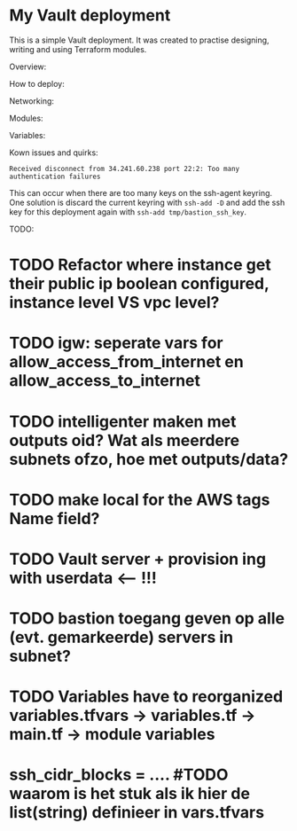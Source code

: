# My Vault deployment

This is a simple Vault deployment.
It was created to practise designing, writing and using Terraform modules.

Overview:

How to deploy:

Networking:

Modules:

Variables:

Kown issues and quirks:
```
Received disconnect from 34.241.60.238 port 22:2: Too many authentication failures
```
This can occur when there are too many keys on the ssh-agent keyring. One solution is discard the current keyring with `ssh-add -D` and add the ssh key for this deployment again with `ssh-add tmp/bastion_ssh_key`.

TODO:
# TODO Refactor where instance get their public ip boolean configured, instance level VS vpc level?
# TODO igw: seperate vars for allow_access_from_internet en allow_access_to_internet
# TODO intelligenter maken met outputs oid? Wat als meerdere subnets ofzo, hoe met outputs/data?
# TODO make local for the AWS tags Name field?
# TODO Vault server + provision ing with userdata <-- !!!
# TODO bastion toegang geven op alle (evt. gemarkeerde) servers in subnet?
# TODO Variables have to reorganized variables.tfvars -> variables.tf -> main.tf -> module variables
# ssh_cidr_blocks = .... #TODO waarom is het stuk als ik hier de list(string) definieer in vars.tfvars